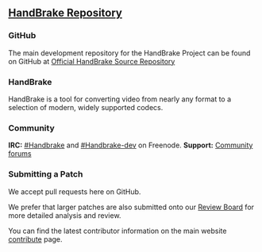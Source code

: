 ## [HandBrake Repository](#___top)
### GitHub
The main development repository for the HandBrake Project can be found on GitHub at [Official HandBrake Source Repository](https://github.com/HandBrake/HandBrake "Official HandBrake Source Repository")
### HandBrake
HandBrake is a tool for converting video from nearly any format to a selection of modern, widely supported codecs.
### Community
**IRC:** [\#Handbrake](irc://irc.freenode.net/#handbrake) and [\#Handbrake-dev](irc://irc.freenode.net/#handbrake-dev) on Freenode.
**Support:** [Community forums](https://forum.handbrake.fr/)

### Submitting a Patch
We accept pull requests here on GitHub.

We prefer that larger patches are also submitted onto our  [Review Board](http://handbrake.fr/contribute.php "Review Board") for more detailed analysis and review.

You can find the latest contributor information on the main website [contribute](http://handbrake.fr/contribute.php) page.
